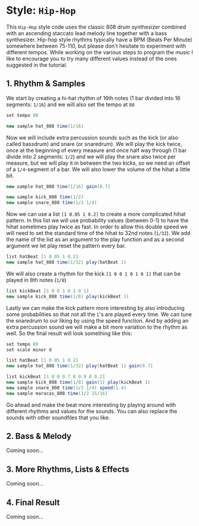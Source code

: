 
# Style: `Hip-Hop`

This `Hip-Hop` style code uses the classic 808 drum synthesizer combined with an ascending staccato lead melody line together with a bass synthesizer. Hip-hop style rhythms typically have a BPM (Beats Per Minute) somewhere between 75-110, but please don't hesitate to experiment with different tempos. While working on the various steps to program the music I like to encourage you to try many different values instead of the ones suggested in the tutorial.

## 1. Rhythm & Samples

We start by creating a hi-hat rhythm of 16th notes (1 bar divided into 16 segments: `1/16`) and we will also set the tempo at `80`

```java
set tempo 80

new sample hat_808 time(1/16)
```

Now we will include extra percussion sounds such as the kick (or also called bassdrum) and snare (or snaredrum). We will play the kick twice, once at the beginning of every measure and once half way through (1 bar divide into 2 segments: `1/2`) and we will play the snare also twice per measure, but we will play it in between the two kicks, so we need an offset of a `1/4`-segment of a bar. We will also lower the volume of the hihat a little bit.

```java
new sample hat_808 time(1/16) gain(0.7)

new sample kick_808 time(1/2)
new sample snare_808 time(1/2 1/4)
```

Now we can use a list `[1 0.05 1 0.2]` to create a more complicated hihat pattern. In this list we will use probability values (between 0-1) to have the hihat sometimes play twice as fast. In order to allow this double speed we will need to set the standard time of the hihat to 32nd notes (`1/32`). We add the name of the list as an argument to the play function and as a second argument we let play reset the pattern every bar. 

```java
list hatBeat [1 0.05 1 0.2]
new sample hat_808 time(1/32) play(hatBeat 1)
```

We will also create a rhythm for the kick `[1 0 0 1 0 1 0 1]` that can be played in 8th notes (`1/8`)

```java
list kickBeat [1 0 0 1 0 1 0 1]
new sample kick_808 time(1/8) play(kickBeat 1)
```

Lastly we can make the kick pattern more interesting by also introducing some probabilities so that not all the `1`'s are played every time. We can tune the snaredrum to our liking by using the speed function. And by adding an extra percussion sound we will make a bit more variation to the rhythm as well. So the final result will look something like this:

```java
set tempo 80  
set scale minor d

list hatBeat [1 0.05 1 0.2]
new sample hat_808 time(1/32) play(hatBeat 1) gain(0.7)

list kickBeat [1 0 0 0.7 0 0.9 0 0.2]
new sample kick_808 time(1/8) gain(1) play(kickBeat 1)
new sample snare_808 time(1/2 1/4) speed(1.4)
new sample maracas_808 time(1/2 15/16)
```

Go ahead and make the beat more interesting by playing around with different rhythms and values for the sounds. You can also replace the sounds with other soundfiles that you like.

## 2. Bass & Melody

Coming soon...

## 3. More Rhythms, Lists & Effects

Coming soon...

## 4. Final Result

Coming soon...
